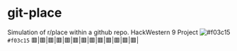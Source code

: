 # git-place
Simulation of r/place within a github repo. HackWestern 9 Project
![#f03c15](https://placehold.co/15x15/f03c15/f03c15.png) `#f03c15`
:red_square:|:red_square:|:red_square:|:red_square:|:red_square:|:red_square:|:red_square:|:red_square:|:red_square:|:red_square:|:red_square:|:red_square:|:red_square:|